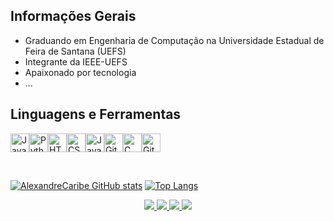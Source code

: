 ## Informações Gerais
<ul>
    <li>Graduando em Engenharia de Computação na Universidade Estadual de Feira de Santana (UEFS)</li>
    <li>Integrante da IEEE-UEFS</li>
    <li>Apaixonado por tecnologia</li>
    <li>...</li>
</ul>

## Linguagens e Ferramentas
<img alt="JavaScript" width="30px" src="https://cdn.jsdelivr.net/gh/devicons/devicon/icons/javascript/javascript-original.svg"/><img alt="Python" width="30px" src="https://cdn.jsdelivr.net/gh/devicons/devicon/icons/python/python-original-wordmark.svg"/><img alt="HTML" width="30px" src="https://cdn.jsdelivr.net/gh/devicons/devicon/icons/html5/html5-original-wordmark.svg"/><img alt="CSS" width="30px" src="https://cdn.jsdelivr.net/gh/devicons/devicon/icons/css3/css3-original-wordmark.svg"/><img alt="Java" width="30px" src="https://cdn.jsdelivr.net/gh/devicons/devicon/icons/java/java-original-wordmark.svg"/><img alt="Github" width="30px" src="https://cdn.jsdelivr.net/gh/devicons/devicon/icons/github/github-original-wordmark.svg"/><img alt="C" width="30px" src="https://cdn.jsdelivr.net/gh/devicons/devicon/icons/c/c-original.svg"/><img alt="Git" width="30px" src="https://git-scm.com/images/logos/downloads/Git-Icon-1788C.png"/>

</br>

[![AlexandreCaribe GitHub stats](https://github-readme-stats.vercel.app/api?username=AlexandreCaribe&show_icons=true&theme=dark)](https://github.com/AlexandreCaribe/github-readme-stats)
[![Top Langs](https://github-readme-stats.vercel.app/api/top-langs/?username=AlexandreCaribe&layout=compact&theme=dark)](https://github.com/AlexandreCaribe/github-readme-stats)

<p align='center'>
  <a href="https://www.linkedin.com/in/alexandre-carib%C3%A9-30bb89198/">
    <img src="https://img.shields.io/badge/LinkedIn-0077B5?style=for-the-badge&logo=linkedin&logoColor=white" />
  </a>
  <a href="https://www.instagram.com/alexandre.caribe.73/">
    <img src="https://img.shields.io/badge/instagram-E4405F?style=for-the-badge&logo=instagram&logoColor=white" />
  </a>
  <a href="https://twitter.com/xyksper">
    <img src="https://img.shields.io/badge/twitter-1DA1F2?style=for-the-badge&logo=twitter&logoColor=white" /> 
  </a>
  <a href="mailto:alexandre.s.caribe@outlook.com">
    <img src="https://img.shields.io/badge/Email-%23D14836.svg?&style=for-the-badge&logo=gmail&logoColor=white" /> 
  </a>
</p>

